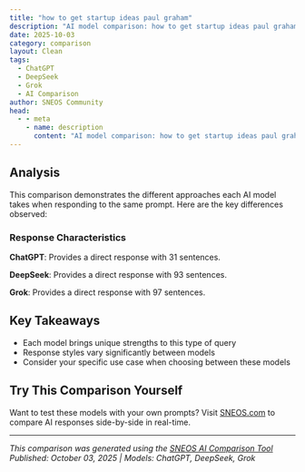 ```yaml
---
title: "how to get startup ideas paul graham"
description: "AI model comparison: how to get startup ideas paul graham..."
date: 2025-10-03
category: comparison
layout: Clean
tags:
  - ChatGPT
  - DeepSeek
  - Grok
  - AI Comparison
author: SNEOS Community
head:
  - - meta
    - name: description
      content: "AI model comparison: how to get startup ideas paul graham..."
---
```


<ChatComparison
  title="how to get startup ideas paul graham"
  prompt="how to get startup ideas paul graham"
  :responses='{"ChatGPT": "Paul Graham, co-founder of Y Combinator, has shared valuable insights on how to come up with startup ideas. Here are some key points based on his essays and talks:\n\n1. **Solve Problems You Encounter** \n Good startup ideas often come from problems you personally face. If you experience a pain point or inefficiency, others probably do too.\n\n2. **Look for Problems in Areas You Know Well** \n Deep knowledge of a particular field helps you spot opportunities that outsiders might miss. Your expertise gives you insight into what\u2019s missing or could be improved.\n\n3. **Build Something People Want** \n Focus on creating products or services that address real needs \u2014 not just what seems cool or novel. Paul Graham emphasizes that successful startups solve actual problems.\n\n4. **Do Things That Don\u2019t Scale at First** \n In the early stages, manually doing tasks (like personally reaching out to users) can help you understand customers and refine your idea.\n\n5. **Combine Interests** \n Paul suggests combining disparate interests or skills can lead to unique startup ideas \u2014 for example, mixing your technical background with a hobby or industry experience.\n\n6. **Live in the Future** \n Look at emerging technologies or trends and think about what new possibilities they create. Startups often flourish by leveraging innovations before mainstream adoption.\n\n7. **Incremental Improvement Can Work** \n Sometimes simply making an existing solution notably better, faster, or cheaper can be enough for a good startup idea.\n\n8. **Avoid Ideas That Require Giant Leaps** \n Ideas that rely on breakthroughs or drastic changes are risky. Paul prefers ideas that can be started small and iterated upon.\n\n9. **Observe and Talk to People** \n Spend time listening to potential users and noting their frustrations or desires \u2014 this can spark ideas you might not think of on your own.\n\n10. **Don\u2019t Wait for Perfect Ideas** \n Start building early. Often your first idea will change once you talk to users and learn more.\n\nFor more detailed insights, you can read Paul Graham\u2019s essay \u0022How to Get Startup Ideas\u0022: http://www.paulgraham.com/startupideas.html\n\nLet me know if you want a summary or specific excerpts from that essay!", "DeepSeek": "Of course. Paul Graham, the co-founder of Y Combinator, has written extensively on how to get startup ideas. His essays are considered foundational reading for entrepreneurs.\n\nThe core of his philosophy can be summarized in one famous line: **\u0022Live in the future and build what seems interesting.\u0022**\n\nHere is a synthesis of his key principles, drawn from his most relevant essays like *\u0022How to Get Startup Ideas\u0022* and *\u0022Do Things that Don\u0027t Scale.\u0022*\n\n### The Core Principle: The \u0022Live in the Future\u0022 Method\n\nGraham argues that good startup ideas aren\u0027t conceived through brute force at an \u0022idea brainstorming session.\u0022 Instead, they surface naturally when you are deeply immersed in a problem or a frontier technology.\n\n1. **Become an Expert in Something:** You can\u0027t see the problems in a domain you know nothing about. The best way to find problems is to be at the forefront of a field\u2014whether it\u0027s programming, biology, fashion, or even a hobby.\n2. **Notice What\u0027s Missing:** As you live \u0022in the future\u0022 of your domain, you\u0027ll naturally encounter things that are broken, inefficient, or lacking. You\u0027ll find yourself thinking, \u0022Why doesn\u0027t someone build X?\u0022 or \u0022I wish there was a tool that could do Y.\u0022\n3. **Build What You Need:** The most powerful answer to \u0022Why doesn\u0027t someone build X?\u0022 is **\u0022I\u0027ll build it for myself.\u0022** This is the origin of many great companies. You are the perfect first user. You understand the problem deeply, and you\u0027ll build something you genuinely want.\n\n---\n\n### Key Characteristics of a Great Startup Idea (According to PG)\n\nGraham believes a good startup idea will have these three traits:\n\n1. **It\u0027s Something the Founders Themselves Want:** This ensures there\u0027s a real need and that the founders have passion and intuition for the product.\n2. **It\u0027s Something the Founders Themselves Can Build:** The idea should match the team\u0027s skills. You can\u0027t build a hard tech biotech startup if you\u0027re a team of marketers.\n3. **Few Others Realize It\u0027s Worth Doing:** Trically great ideas often seem like bad ideas at first. If they were obviously good, they would already be crowded with competitors. Google\u0027s idea of a \u0022search engine with a sparse homepage and no ads\u0022 seemed trivial when there were already \u0022portal\u0022 giants like Yahoo.\n\n---\n\n### A Step-by-Step Guide to Applying PG\u0027s Philosophy\n\n#### Step 1: Prepare Your Mind\n* **Develop a Habit of Noticing Problems:** Carry a small notebook (digital or physical). Whenever you feel annoyed or frustrated by a process, write it down. This \u0022annoyance log\u0022 is a goldmine for startup ideas.\n* **Talk to People:** Ask people in different fields, \u0022What\u0027s the most tedious part of your job?\u0022 or \u0022What software do you hate using?\u0022\n* **Look for \u0022Schlep Blindness\u0022:** This is a term Graham coined for tasks that are so intimidating and unpleasant that people unconsciously ignore them as potential business opportunities (e.g., Stripe tackling the \u0022schlep\u0022 of online payments).\n\n#### Step 2: Find the Right Kind of Problem\n* **Solve a \u0022Painkiller,\u0022 Not a \u0022Vitamin\u0022:** A painkiller solves an immediate, acute problem. A vitamin is a \u0022nice-to-have.\u0022 Startups need to be painkillers.\n* **Focus on a Narrow, Specific Market at First:** Don\u0027t try to build a product for \u0022everyone.\u0022 It\u0027s better to have 100 users who love you than 10,000 who are lukewarm. Serve a small, defined group exceptionally well (this is often called a \u0022beachhead market\u0022).\n* **Look for Industries That Are Ripe for Change:** Are there old, inefficient industries still relying on fax machines and paper forms? These are often fertile ground for disruption.\n\n#### Step 3: Evaluate the Idea\nAsk yourself these questions, inspired by Graham\u0027s writings:\n\n* **Who is the user?** (Be specific.)\n* **What is the problem?** (Describe it in one sentence.)\n* **How do they solve it now?** (This tells you about your competition and the market habits.)\n* **How much does this problem bother them?** (Is it a mild annoyance or a daily frustration?)\n* **Is this a small, forgettable solution, or could it grow into a giant company?** (Graham advises not to worry too much about scale at the very beginning, but it\u0027s good to have a vision.)\n\n---\n\n### What to Avoid\n\n* **Don\u0027t Chase Trends:** Don\u0027t start a company just because \u0022AI is hot.\u0022 The idea should come from your own unique perspective and knowledge, not from what\u0027s trending on TechCrunch.\n* **Avoid \u0022Made-up\u0022 Problems:** Don\u0027t invent a problem that doesn\u0027t really exist for a user group you don\u0027t understand (e.g., \u0022a social network for pet owners who love knitting\u0022).\n* **Beware of \u0022The Sitcom\u0022 Idea:** An idea that sounds clever and makes for a good pitch but has no basis in a real, painful problem.\n* **Don\u0027t Be Deterred Because It Sounds \u0022Too Small\u0022:** Many billion-dollar companies started by solving a tiny, specific problem for a small group. It\u0027s easier to expand from a solid base than to conquer a broad market from day one.\n\n### Examples PG Often Cites\n\n* **Stripe:** The founders were developers who were annoyed by how hard it was to accept payments online. They built the solution they needed themselves.\n* **Airbnb:** The founders needed to pay their rent. They had space (air mattresses) and there was a demand (a design conference in San Francisco). They built a simple site to solve their own immediate problem.\n* **Dropbox:** Drew Houston was frustrated by forgetting his USB drive. He wrote a solution for himself before realizing it was a universal problem.\n\n### Essential Paul Graham Essays to Read\n\nFor the full context, you should read the source material. The most important essays are:\n\n1. **[How to Get Startup Ideas](http://www.paulgraham.com/startupideas.html)** - The definitive guide.\n2. **[Do Things that Don\u0027t Scale](http://www.paulgraham.com/ds.html)** - On the importance of manual, unscalable efforts in the early days.\n3. **[Before the Startup](http://www.paulgraham.com/before.html)** - A reality check for students.\n4. **[Schlep Blindness](http://www.paulgraham.com/schlep.html)** - On the opportunities hidden in plain sight.\n\nIn short, stop trying to *conjure* a startup idea. Instead, immerse yourself in a world you find fascinating, pay close attention to what\u0027s broken, and build the solution you wish existed.", "Grok": "Paul Graham, a well-known entrepreneur, investor, and co-founder of Y Combinator, has written extensively about startups and how to come up with good ideas. His essays provide valuable insights into the process of generating startup ideas. Below is a summary of his advice on how to get startup ideas, based on his famous essay *\u0022How to Get Startup Ideas\u0022* (published on his website in November 2012) and other related writings:\n\n---\n\n### 1. **Look for Problems, Especially Your Own**\n- **Core Idea:** The best startup ideas often come from solving a problem you personally experience. When you\u2019re frustrated by something in your life, it\u2019s likely others are too.\n- **How to Do It:** Pay attention to things that annoy you or seem inefficient in your daily life or work. Ask yourself, \u0022What do I wish existed that doesn\u0027t?\u0022 \n- **Example:** Many successful startups were born out of founders solving their own problems. For instance, Dropbox came from Drew Houston forgetting his USB drive and wishing for a better way to access files.\n\n**Tip:** Write down problems you encounter, no matter how small they seem. Over time, patterns may emerge.\n\n---\n\n### 2. **Turn Off Your Filters**\n- **Core Idea:** Don\u2019t dismiss ideas as \u201Cstupid\u201D or \u201Cimpossible\u201D too quickly. Many groundbreaking ideas seem crazy at first (e.g., Airbnb\u2019s concept of renting out your home to strangers).\n- **How to Do It:** Train yourself to think openly. When brainstorming, let ideas flow without judgment. Even bad ideas can lead to good ones through iteration.\n- **Example:** Paul Graham mentions that ideas like starting a company to do X might seem implausible at first, but by exploring them, you can uncover a viable niche.\n\n**Tip:** Set aside time to brainstorm without self-censorship. Keep a notebook or app for random thoughts and revisit them later.\n\n---\n\n### 3. **Live in the Future, Then Build What\u2019s Missing**\n- **Core Idea:** Be on the forefront of emerging trends or technologies. If you\u2019re an early adopter, you\u2019ll notice what\u2019s missing before others do.\n- **How to Do It:** Immerse yourself in cutting-edge fields like AI, biotech, or new platforms. Play with new tools, read about emerging behaviors (e.g., how teens use tech), and think about what\u2019s not yet built.\n- **Example:** Early internet users saw the need for search engines (Google) or social networking (Facebook) before the masses did.\n\n**Tip:** Follow niche blogs, attend meetups, or join online communities in areas that interest you to stay ahead of the curve.\n\n---\n\n### 4. **Work on Things That Are Hard for Big Companies**\n- **Core Idea:** Big companies are slow to innovate in certain areas because of bureaucracy, focus on existing revenue streams, or risk aversion. Startups can target these gaps.\n- **How to Do It:** Look for areas where large incumbents are ignoring customer needs or failing to adapt. Often, these are areas requiring niche solutions or risky bets.\n- **Example:** Startups often succeed by focusing on underserved markets or by offering a more user-friendly alternative (e.g., Slack vs. traditional enterprise communication tools).\n\n**Tip:** Research industries with outdated practices or frustrated customers. Read reviews and forums to see what people complain about.\n\n---\n\n### 5. **Notice What\u2019s Changing**\n- **Core Idea:** Rapidly changing environments create opportunities. New technologies, laws, or cultural shifts often break old systems and create demand for new solutions.\n- **How to Do It:** Stay informed about societal and technological changes. Ask yourself how these shifts might create new problems or needs.\n- **Example:** The rise of smartphones created a massive market for mobile apps. Similarly, remote work trends during the pandemic boosted tools like Zoom.\n\n**Tip:** Subscribe to newsletters or follow thought leaders who discuss macro trends (e.g., tech, economy, culture).\n\n---\n\n### 6. **Ask \u201CWhat Would Be Useful?\u201D Instead of \u201CWhat Will Make Money?\u201D**\n- **Core Idea:** Focusing on making money directly often leads to uninspired ideas. Instead, focus on creating something genuinely useful\u2014monetization will follow if you solve a real problem.\n- **How to Do It:** Think about tools or services that would make your life (or others\u2019) better, even if you\u2019re not sure how to profit from them immediately.\n- **Example:** Paul Graham emphasizes that many successful founders weren\u2019t initially focused on wealth but on building something they wanted to see in the world.\n\n**Tip:** Prototype or discuss your ideas with potential users to validate whether they find them useful before worrying about a business model.\n\n---\n\n### 7. **Work on Projects That Interest You**\n- **Core Idea:** Startups are hard. If you\u2019re not passionate about the problem you\u2019re solving, you\u2019re less likely to persist through challenges.\n- **How to Do It:** Pursue ideas in domains you\u2019re curious about or have expertise in. Your intrinsic motivation will carry you through tough times.\n- **Example:** Founders with deep interest in a field (like gaming or fitness) often build better products because they understand the nuances of the problem.\n\n**Tip:** Reflect on what you enjoy learning about or working on in your free time. Can you turn that into a startup idea?\n\n---\n\n### 8. **Talk to People and Listen for Pain Points**\n- **Core Idea:** Sometimes the best ideas come from other people\u2019s frustrations, not just your own. Listening to others can reveal problems you hadn\u2019t considered.\n- **How to Do It:** Have casual conversations with friends, colleagues, or strangers about their work or lives. Ask questions like, \u201CWhat\u2019s the hardest part of your job?\u201D or \u201CWhat do you wish was easier?\u201D\n- **Example:** Many SaaS (Software as a Service) startups were born from founders hearing about repetitive manual tasks in specific industries.\n\n**Tip:** Carry a small notebook or use a note-taking app to jot down interesting problems you hear about in conversations.\n\n---\n\n### 9. **Combine Ideas and Iterate**\n- **Core Idea:** Good startup ideas often come from combining two seemingly unrelated concepts or iterating on an existing idea to make it better.\n- **How to Do It:** Take an idea you like and ask, \u201CWhat if I added this feature?\u201D or \u201CWhat if I applied this to a different industry?\u201D\n- **Example:** Uber combined the ideas of ride-sharing with mobile technology and GPS to create a new kind of taxi service.\n\n**Tip:** Use mind-mapping tools or brainstorming sessions to mix and match concepts until something clicks.\n\n---\n\n### 10. **Don\u2019t Wait for the Perfect Idea\u2014Start Small**\n- **Core Idea:** You don\u2019t need a world-changing idea to start. Many successful startups began as small, incremental improvements that evolved over time.\n- **How to Do It:** Pick a simple problem, build a minimal solution (MVP - Minimum Viable Product), and get feedback from users. Let the idea grow organically.\n- **Example:** Twitter started as a side project for a podcasting company and evolved based on user behavior.\n\n**Tip:** Focus on execution rather than overthinking the idea. Start with something manageable and iterate as you learn.\n\n---\n\n### Paul Graham\u2019s Key Takeaway:\nStartup ideas are not about sudden \u201Ceureka\u201D moments but about noticing problems and being curious enough to solve them. The best ideas often come from lived experience, exposure to new trends, and a willingness to experiment.\n\nIf you\u2019re serious about generating startup ideas, read Paul Graham\u2019s full essay *\u0022How to Get Startup Ideas\u0022* on his website (paulgraham.com). It\u2019s a treasure trove of actionable advice. Additionally, explore his other essays like *\u0022Do Things That Don\u2019t Scale\u0022* and *\u0022The 18 Mistakes That Kill Startups\u0022* for a broader perspective on startup success.\n\nLet me know if you\u2019d like me to elaborate on any of these points!"}' 
  published-date="20:19"
/>

## Analysis

This comparison demonstrates the different approaches each AI model takes when responding to the same prompt. Here are the key differences observed:

### Response Characteristics

**ChatGPT**: Provides a direct response with 31 sentences. 

**DeepSeek**: Provides a direct response with 93 sentences. 

**Grok**: Provides a direct response with 97 sentences. 

## Key Takeaways

- Each model brings unique strengths to this type of query
- Response styles vary significantly between models
- Consider your specific use case when choosing between these models

## Try This Comparison Yourself

Want to test these models with your own prompts? Visit [SNEOS.com](https://sneos.com) to compare AI responses side-by-side in real-time.

---

*This comparison was generated using the [SNEOS AI Comparison Tool](https://sneos.com)*
*Published: October 03, 2025 | Models: ChatGPT, DeepSeek, Grok*
